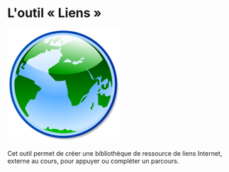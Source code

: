 # L'outil « Liens »

![](../../.gitbook/assets/image293%20%281%29.svg)

Cet outil permet de créer une bibliothèque de ressource de liens Internet, externe au cours, pour appuyer ou compléter un parcours.

